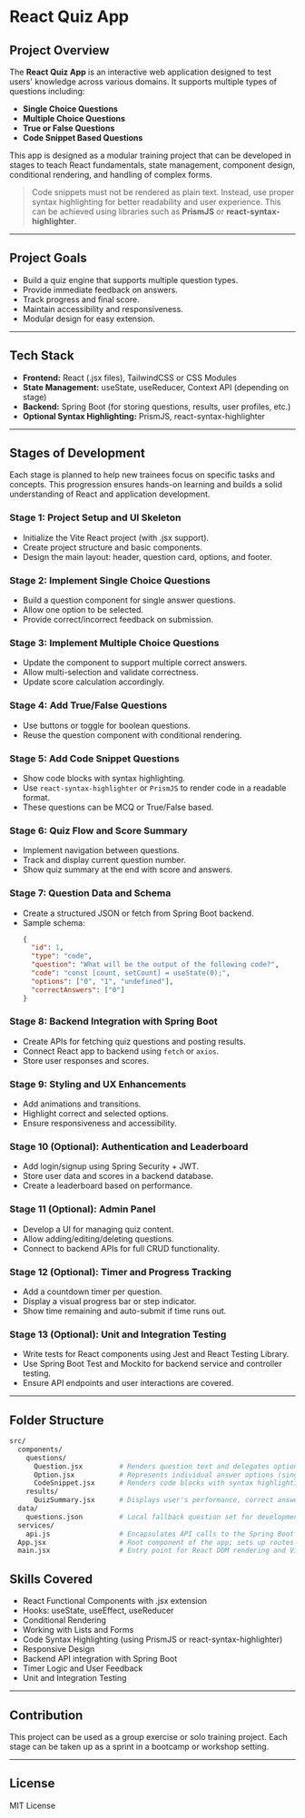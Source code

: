 # React Quiz App

## Project Overview
The **React Quiz App** is an interactive web application designed to test users' knowledge across various domains. It supports multiple types of questions including:

- **Single Choice Questions**
- **Multiple Choice Questions**
- **True or False Questions**
- **Code Snippet Based Questions**

This app is designed as a modular training project that can be developed in stages to teach React fundamentals, state management, component design, conditional rendering, and handling of complex forms.

> Code snippets must not be rendered as plain text. Instead, use proper syntax highlighting for better readability and user experience. This can be achieved using libraries such as **PrismJS** or **react-syntax-highlighter**.

---

## Project Goals
- Build a quiz engine that supports multiple question types.
- Provide immediate feedback on answers.
- Track progress and final score.
- Maintain accessibility and responsiveness.
- Modular design for easy extension.

---

## Tech Stack
- **Frontend:** React (.jsx files), TailwindCSS or CSS Modules
- **State Management:** useState, useReducer, Context API (depending on stage)
- **Backend:** Spring Boot (for storing questions, results, user profiles, etc.)
- **Optional Syntax Highlighting:** PrismJS, react-syntax-highlighter

---

## Stages of Development

Each stage is planned to help new trainees focus on specific tasks and concepts. This progression ensures hands-on learning and builds a solid understanding of React and application development.

### Stage 1: Project Setup and UI Skeleton
- Initialize the Vite React project (with .jsx support).
- Create project structure and basic components.
- Design the main layout: header, question card, options, and footer.

### Stage 2: Implement Single Choice Questions
- Build a question component for single answer questions.
- Allow one option to be selected.
- Provide correct/incorrect feedback on submission.

### Stage 3: Implement Multiple Choice Questions
- Update the component to support multiple correct answers.
- Allow multi-selection and validate correctness.
- Update score calculation accordingly.

### Stage 4: Add True/False Questions
- Use buttons or toggle for boolean questions.
- Reuse the question component with conditional rendering.

### Stage 5: Add Code Snippet Questions
- Show code blocks with syntax highlighting.
- Use `react-syntax-highlighter` or `PrismJS` to render code in a readable format.
- These questions can be MCQ or True/False based.

### Stage 6: Quiz Flow and Score Summary
- Implement navigation between questions.
- Track and display current question number.
- Show quiz summary at the end with score and answers.

### Stage 7: Question Data and Schema
- Create a structured JSON or fetch from Spring Boot backend.
- Sample schema:
  ```json
  {
    "id": 1,
    "type": "code",
    "question": "What will be the output of the following code?",
    "code": "const [count, setCount] = useState(0);",
    "options": ["0", "1", "undefined"],
    "correctAnswers": ["0"]
  }
  ```

### Stage 8: Backend Integration with Spring Boot
- Create APIs for fetching quiz questions and posting results.
- Connect React app to backend using `fetch` or `axios`.
- Store user responses and scores.

### Stage 9: Styling and UX Enhancements
- Add animations and transitions.
- Highlight correct and selected options.
- Ensure responsiveness and accessibility.

### Stage 10 (Optional): Authentication and Leaderboard
- Add login/signup using Spring Security + JWT.
- Store user data and scores in a backend database.
- Create a leaderboard based on performance.

### Stage 11 (Optional): Admin Panel
- Develop a UI for managing quiz content.
- Allow adding/editing/deleting questions.
- Connect to backend APIs for full CRUD functionality.

### Stage 12 (Optional): Timer and Progress Tracking
- Add a countdown timer per question.
- Display a visual progress bar or step indicator.
- Show time remaining and auto-submit if time runs out.

### Stage 13 (Optional): Unit and Integration Testing
- Write tests for React components using Jest and React Testing Library.
- Use Spring Boot Test and Mockito for backend service and controller testing.
- Ensure API endpoints and user interactions are covered.

---

## Folder Structure
```bash
src/
  components/
    questions/
      Question.jsx         # Renders question text and delegates option rendering
      Option.jsx           # Represents individual answer options (single/multiple selection)
      CodeSnippet.jsx      # Renders code blocks with syntax highlighting
    results/
      QuizSummary.jsx      # Displays user's performance, correct answers, and score summary
  data/
    questions.json         # Local fallback question set for development/testing purposes
  services/
    api.js                 # Encapsulates API calls to the Spring Boot backend
  App.jsx                  # Root component of the app; sets up routes and high-level state
  main.jsx                 # Entry point for React DOM rendering and Vite bootstrap
```

## Skills Covered
- React Functional Components with .jsx extension
- Hooks: useState, useEffect, useReducer
- Conditional Rendering
- Working with Lists and Forms
- Code Syntax Highlighting (using PrismJS or react-syntax-highlighter)
- Responsive Design
- Backend API integration with Spring Boot
- Timer Logic and User Feedback
- Unit and Integration Testing

---

## Contribution
This project can be used as a group exercise or solo training project. Each stage can be taken up as a sprint in a bootcamp or workshop setting.

---

## License
MIT License
